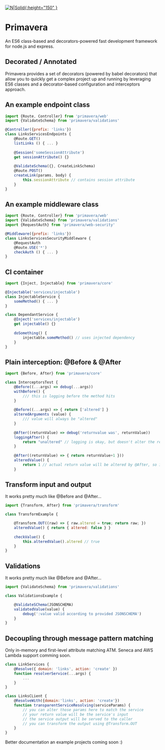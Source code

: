 
[![N|Solid](http://synergicsource.com/wp-content/uploads/2016/05/logo-small-dark.png){:height="150" }](http://synergicsource.com)

# Primavera
An ES6 class-based and decorators-powered fast development framework for node.js and express.

## Decorated / Annotated
Primavera provides a set of decorators (powered by babel decorators) that allow you to quickly get a complex project
up and running by leveraging ES6 classes and a decorator-based configuration and interceptors approach.

## An example endpoint class
```javascript
import {Route, Controller} from 'primavera/web'
import {ValidateSchema} from 'primavera/validations'

@Controller({prefix: 'links'})
class LinksServicesEndpoints {
    @Route.GET()
    listLinks () { ... }
    
    @Session('someSessionAttribute')
    get sessionAttribute() {}
    
    @ValidateSchema({}, CreateLinkSchema)
    @Route.POST()
    createLink(params, body) { 
        this.sessionAttribute // contains session attribute
    }
}
```


## An example middleware class
```javascript
import {Route, Controller} from 'primavera/web'
import {ValidateSchema} from 'primavera/validations'
import {RequestAuth} from 'primavera/web-security'

@Middleware({prefix: 'links'})
class LinksServicesSecurityMiddleware {
    @RequestAuth
    @Route.USE('*')
    checkAuth () { ... }
}
```

## CI container
```javascript
import {Inject, Injectable} from 'primavera/core'

@Injectable('services/injectable')
class InjectableService {
    someMethod() { ... }
}

class DependantService {
    @Inject('services/injectable')
    get injectable() {}
    
    doSomething() {
        injectable.someMethod() // uses injected dependency
    }
}
```

## Plain interception: @Before & @After
```javascript
import {Before, After} from 'primavera/core'

class InterceptorsTest {
    @Before((...args) => debug(...args))
    withBefore() {
        /// this is logging before the method hits
    }
    
    @Before((...args) => { return ['altered'] }
    alteredArguments (value) {
        /// value will always be "altered"
    }
    
    @After((returnValue) => debug('returnvalue was', returnValue))
    loggingAfter() {
        return "unaltered" // logging is okay, but doesn't alter the return value
    }
    
    @After((returnValue) => { return returnValue+1 }))
    alteredValue() {
        return 1 // actual return value will be altered by @After, so it will be 2
    }
```

## Transform input and output
It works pretty much like @Before and @After...
```javascript
import {Transform, After} from 'primavera/transform'

class TransformExample {

    @Transform.OUT((raw) => { raw.altered = true; return raw; })
    alteredValue() { return { altered: false } }
    
    checkValue() {
        this.alteredValue().altered // true
    }
}
```

## Validations
It works pretty much like @Before and @After...
```javascript
import {ValidateSchema} from 'primavera/validations'

class ValidationsExample {

    @ValidateSChema(JSONSCHEMA)
    validatedValue(value) { 
        debug(':value valid according to provided JSONSCHEMA')
    }
}
```

## Decoupling through message pattern matching
Only in-memory and first-level attribute matching ATM.
Seneca and AWS Lambda support comming soon.
```javascript
class LinkServices {
    @Resolve({ domain: 'links', action: 'create' })
    function resolverService(...args) {
        ...
    }
}

class LinksCLient {
    @ResolveWith({domain:'links', action: 'create'})
    function transparentServiceResolving(serviceParams) { 
        // you can alter those params here to match the service
        // your return value will be the service's input
        // the service output will be served to the caller
        // you can transform the output using @Transform.OUT 
    }
}
```


Better documentation an example projects coming soon :)
